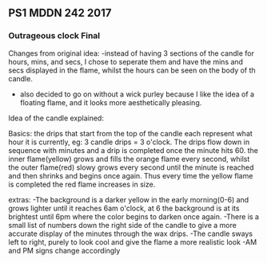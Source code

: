 ## PS1 MDDN 242 2017

### Outrageous clock Final

Changes from original idea:
-instead of having 3 sections of the candle for hours, mins, and secs, I chose to seperate them and have the mins and secs displayed in the flame, whilst the hours can be seen on the body of th candle.
- also decided to go on without a wick purley because I like the idea of a floating flame, and it looks more aesthetically pleasing.

Idea of the candle explained: 

Basics: the drips that start from the top of the candle each represent what hour it is currently, eg: 3 candle drips = 3 o'clock. The drips flow down in sequence with minutes and a drip is completed once the minute hits 60.
the inner flame(yellow) grows and fills the orange flame every second, whilst the outer flame(red) slowy grows every second until the minute is reached and then shrinks and begins once again. Thus every time the yellow flame is completed the red flame increases in size.

extras: 
-The background is a darker yellow in the  early morning(0-6) and grows lighter until it reaches 6am o'clock, at 6 the background is at its brightest until
6pm where the color begins to darken once again.
-There is a small list of numbers down the right side of the candle to give a more accurate display of the minutes through the wax drips.
-The candle sways left to right, purely to look cool and give the flame a more realistic look
-AM and PM signs change accordingly   